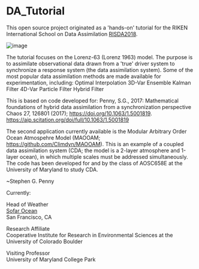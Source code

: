 # DA_Tutorial
This open source project originated as a 'hands-on' tutorial for the RIKEN International School on Data Assimilation [RISDA2018](https://www.data-assimilation.riken.jp/risda2018/index.html).

![image](https://github.com/user-attachments/assets/40190150-ef98-4fee-8b73-d7b9e8e6000b)


The tutorial focuses on the Lorenz-63 (Lorenz 1963) model. The purpose is to assimilate observational data drawn from a 'true' driver
system to synchronize a response system (the data assimilation system). Some of the most popular data assimilation methods are made
available for experimentation, including:
Optimal Interpolation
3D-Var
Ensemble Kalman Filter
4D-Var
Particle Filter
Hybrid Filter

This is based on code developed for:
Penny, S.G., 2017: Mathematical foundations of hybrid data assimilation from a synchronization perspective
Chaos 27, 126801 (2017); https://doi.org/10.1063/1.5001819. https://aip.scitation.org/doi/full/10.1063/1.5001819

The second application currently available is the Modular Arbitrary Order Ocean Atmospehre Model (MAOOAM;
https://github.com/Climdyn/MAOOAM). This is an example of a coupled data assimilation system (CDA; the model is a 2-layer atmosphere
and 1-layer ocean), in which multiple scales must be addressed simultaneously. The code has been developed for and by the class of
AOSC658E at the University of Maryland to study CDA.

~Stephen G. Penny

Currently: 

Head of Weather  
[Sofar Ocean](https://www.sofarocean.com/)  
San Francisco, CA

Research Affiliate  
Cooperative Institute for Research in Environmental Sciences at the University of Colorado Boulder  

Visiting Professor  
University of Maryland College Park  

